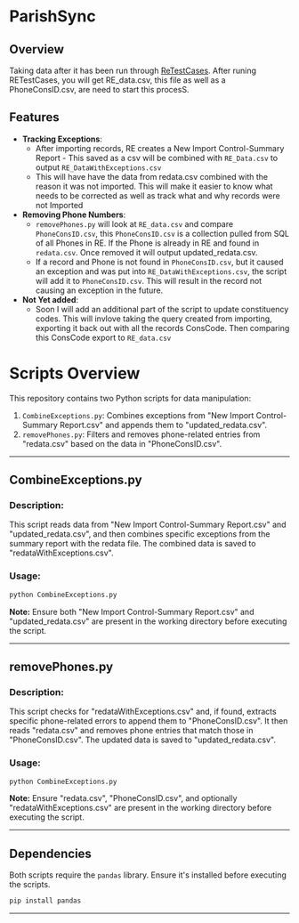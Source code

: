 
# ParishSync

## Overview

Taking data after it has been run through [ReTestCases](https://github.com/brycehazen/PythonETLThings/tree/main/ReTestCases). After runing RETestCases, you will get RE_data.csv, this file as well as a PhoneConsID.csv, are need to start this procesS. 

## Features

- **Tracking Exceptions**: 
  - After importing records, RE creates a New Import Control-Summary Report - This saved as a csv will be combined with `RE_Data.csv` to output `RE_DataWithExceptions.csv`
  - This will have have the data from redata.csv combined with the reason it was not imported. This will make it easier to know what needs to be corrected as well as track what and why records were not Imported
- **Removing Phone Numbers**: 
  - `removePhones.py` will look at `RE_data.csv` and compare `PhoneConsID.csv`, this `PhoneConsID.csv` is a collection pulled from SQL of all Phones in RE. If the Phone is already in RE and found in `redata.csv`. Once removed it will output updated_redata.csv.
  - If a record and Phone is not found in `PhoneConsID.csv`, but it caused an exception and was put into `RE_DataWithExceptions.csv`, the script will add it to `PhoneConsID.csv`. This will result in the record not causing an exception in the future.
- **Not Yet added**:
  - Soon I will add an additional part of the script to update constituency codes. This will invlove taking the query created from importing, exporting it back out with all the records ConsCode. Then comparing this ConsCode export to `RE_data.csv`
# Scripts Overview

This repository contains two Python scripts for data manipulation:

1. `CombineExceptions.py`: Combines exceptions from "New Import Control-Summary Report.csv" and appends them to "updated_redata.csv".
2. `removePhones.py`: Filters and removes phone-related entries from "redata.csv" based on the data in "PhoneConsID.csv".

---

## CombineExceptions.py

### Description:
This script reads data from "New Import Control-Summary Report.csv" and "updated_redata.csv", and then combines specific exceptions from the summary report with the redata file. The combined data is saved to "redataWithExceptions.csv".

### Usage:
```bash
python CombineExceptions.py
```
**Note:** Ensure both "New Import Control-Summary Report.csv" and "updated_redata.csv" are present in the working directory before executing the script.

---

## removePhones.py

### Description:
This script checks for "redataWithExceptions.csv" and, if found, extracts specific phone-related errors to append them to "PhoneConsID.csv". It then reads "redata.csv" and removes phone entries that match those in "PhoneConsID.csv". The updated data is saved to "updated_redata.csv".

### Usage:
```bash
python CombineExceptions.py
```
**Note:** Ensure "redata.csv", "PhoneConsID.csv", and optionally "redataWithExceptions.csv" are present in the working directory before executing the script.

---

## Dependencies

Both scripts require the `pandas` library. Ensure it's installed before executing the scripts.

```bash
pip install pandas
```

---
